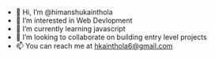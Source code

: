 - 👋 Hi, I’m @himanshukainthola
- 👀 I’m interested in Web Devlopment
- 🌱 I’m currently learning javascript
- 💞️ I’m looking to collaborate on building entry level projects
- 📫 You can reach me at hkainthola6@gmail.com

<!---
himanshukainthola/himanshukainthola is a ✨ special ✨ repository because its `README.md` (this file) appears on your GitHub profile.
You can click the Preview link to take a look at your changes.
--->
